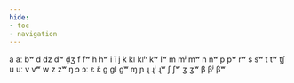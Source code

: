```yaml
---
hide:
- toc
- navigation
---
```

a
aː
bʷ
d
dz
dʷ
d̠ʒ
f
fʷ
h
hʷ
i
ĩ
j
k
kǀ
kǀʰ
kʷ
lʷ
m
mʲ
mʷ
n
nʷ
p
pʷ
rʷ
s
sʷ
t
tʷ
t̠ʃ
u
uː
v
vʷ
w
z
zʷ
ŋ
ɔ
ɔː
ɛ
ɛ̃
ɡ
ɡǀ
ɡʷ
ɱ
ɲ
ɻ
ɻʲ
ɻʷ
ʃ
ʃʷ
ʒ
ʒʷ
β
βʲ
βʷ

